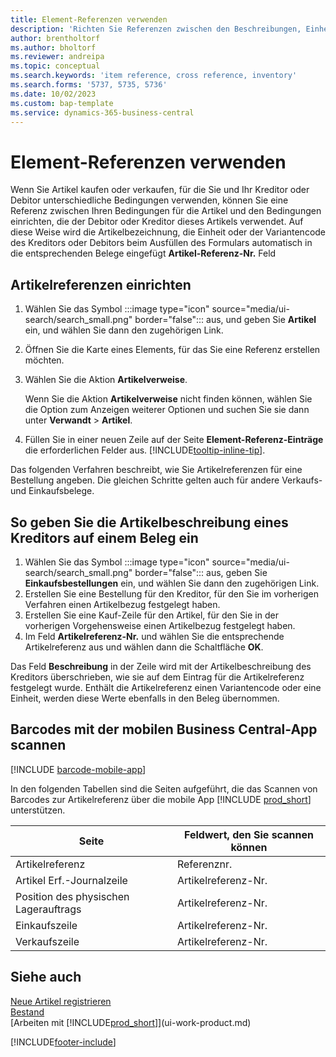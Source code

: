 ```yaml
---
title: Element-Referenzen verwenden
description: 'Richten Sie Referenzen zwischen den Beschreibungen, Einheiten und Varianten ein, die Sie und Ihr Kreditor oder Debitor für einen Artikel verwenden.'
author: brentholtorf
ms.author: bholtorf
ms.reviewer: andreipa
ms.topic: conceptual
ms.search.keywords: 'item reference, cross reference, inventory'
ms.search.forms: '5737, 5735, 5736'
ms.date: 10/02/2023
ms.custom: bap-template
ms.service: dynamics-365-business-central
---
```

# Element-Referenzen verwenden

Wenn Sie Artikel kaufen oder verkaufen, für die Sie und Ihr Kreditor oder Debitor unterschiedliche Bedingungen verwenden, können Sie eine Referenz zwischen Ihren Bedingungen für die Artikel und den Bedingungen einrichten, die der Debitor oder Kreditor dieses Artikels verwendet. Auf diese Weise wird die Artikelbezeichnung, die Einheit oder der Variantencode des Kreditors oder Debitors beim Ausfüllen des Formulars automatisch in die entsprechenden Belege eingefügt **Artikel-Referenz-Nr.** Feld  

## Artikelreferenzen einrichten

1. Wählen Sie das Symbol :::image type="icon" source="media/ui-search/search_small.png" border="false"::: aus, und geben Sie **Artikel** ein, und wählen Sie dann den zugehörigen Link.
2. Öffnen Sie die Karte eines Elements, für das Sie eine Referenz erstellen möchten.
3. Wählen Sie die Aktion **Artikelverweise**.

     Wenn Sie die Aktion **Artikelverweise** nicht finden können, wählen Sie die Option zum Anzeigen weiterer Optionen und suchen Sie sie dann unter **Verwandt** > **Artikel**.
  
4. Füllen Sie in einer neuen Zeile auf der Seite **Element-Referenz-Einträge** die erforderlichen Felder aus. [!INCLUDE[tooltip-inline-tip](includes/tooltip-inline-tip_md.md)].

Das folgenden Verfahren beschreibt, wie Sie Artikelreferenzen für eine Bestellung angeben. Die gleichen Schritte gelten auch für andere Verkaufs- und Einkaufsbelege.  

## So geben Sie die Artikelbeschreibung eines Kreditors auf einem Beleg ein

1. Wählen Sie das Symbol :::image type="icon" source="media/ui-search/search_small.png" border="false"::: aus, geben Sie **Einkaufsbestellungen** ein, und wählen Sie dann den zugehörigen Link.
2. Erstellen Sie eine Bestellung für den Kreditor, für den Sie im vorherigen Verfahren einen Artikelbezug festgelegt haben.
3. Erstellen Sie eine Kauf-Zeile für den Artikel, für den Sie in der vorherigen Vorgehensweise einen Artikelbezug festgelegt haben.
4. Im Feld **Artikelreferenz-Nr.** und wählen Sie die entsprechende Artikelreferenz aus und wählen dann die Schaltfläche **OK**.

Das Feld **Beschreibung** in der Zeile wird mit der Artikelbeschreibung des Kreditors überschrieben, wie sie auf dem Eintrag für die Artikelreferenz festgelegt wurde. Enthält die Artikelreferenz einen Variantencode oder eine Einheit, werden diese Werte ebenfalls in den Beleg übernommen.  

## Barcodes mit der mobilen Business Central-App scannen

[!INCLUDE [barcode-mobile-app](includes/barcode-mobile-app.md)]

In den folgenden Tabellen sind die Seiten aufgeführt, die das Scannen von Barcodes zur Artikelreferenz über die mobile App [!INCLUDE [prod_short](includes/prod_short.md)] unterstützen.

|Seite  |Feldwert, den Sie scannen können  |
|---------|---------|
|Artikelreferenz     | Referenznr.        |
|Artikel Erf.-Journalzeile     | Artikelreferenz-Nr.        |
|Position des physischen Lagerauftrags     |Artikelreferenz-Nr.         |
|Einkaufszeile     |   Artikelreferenz-Nr.      |
|Verkaufszeile     | Artikelreferenz-Nr.        |

## Siehe auch

[Neue Artikel registrieren](inventory-how-register-new-items.md)  
[Bestand](inventory-manage-inventory.md)  
[Arbeiten mit [!INCLUDE[prod_short](includes/prod_short.md)]](ui-work-product.md)


[!INCLUDE[footer-include](includes/footer-banner.md)]
